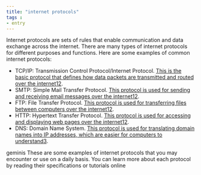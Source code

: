 ```yaml
---
title: "internet protocols"
tags :
- entry
---
```


Internet protocols are sets of rules that enable communication and data exchange across the internet. There are many types of internet protocols for different purposes and functions. Here are some examples of common internet protocols:

-   TCP/IP: Transmission Control Protocol/Internet Protocol. [This is the basic protocol that defines how data packets are transmitted and routed over the internet](https://www.techwalla.com/articles/types-of-internet-protocol)[1](https://www.techwalla.com/articles/types-of-internet-protocol)[2](https://www.geeksforgeeks.org/types-of-internet-protocols/).
-   SMTP: Simple Mail Transfer Protocol. [This protocol is used for sending and receiving email messages over the internet](https://www.techwalla.com/articles/types-of-internet-protocol)[1](https://www.techwalla.com/articles/types-of-internet-protocol)[2](https://www.geeksforgeeks.org/types-of-internet-protocols/).
-   FTP: File Transfer Protocol. [This protocol is used for transferring files between computers over the internet](https://www.techwalla.com/articles/types-of-internet-protocol)[1](https://www.techwalla.com/articles/types-of-internet-protocol)[2](https://www.geeksforgeeks.org/types-of-internet-protocols/).
-   HTTP: Hypertext Transfer Protocol. [This protocol is used for accessing and displaying web pages over the internet](https://www.techwalla.com/articles/types-of-internet-protocol)[1](https://www.techwalla.com/articles/types-of-internet-protocol)[2](https://www.geeksforgeeks.org/types-of-internet-protocols/).
-   DNS: Domain Name System. [This protocol is used for translating domain names into IP addresses, which are easier for computers to understand](https://www.techtarget.com/searchnetworking/feature/12-common-network-protocols-and-their-functions-explained)[3](https://www.techtarget.com/searchnetworking/feature/12-common-network-protocols-and-their-functions-explained).

geminis
These are some examples of internet protocols that you may encounter or use on a daily basis. You can learn more about each protocol by reading their specifications or tutorials online
